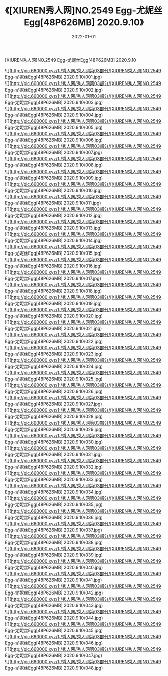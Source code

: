 ﻿---
layout: post
title:  《[XIUREN秀人网]NO.2549 Egg-尤妮丝Egg[48P626MB] 2020.9.10》
date:   2022-01-01
img: http://pic.660000.xyz/1:/秀人网/秀人网第03部分/[XIUREN秀人网]NO.2549 Egg-尤妮丝Egg[48P626MB] 2020.9.10/000.jpg
categories: [美女, 清纯, 唯美]
---

[XIUREN秀人网]NO.2549 Egg-尤妮丝Egg[48P626MB] 2020.9.10

 ![](http://pic.660000.xyz/1:/秀人网/秀人网第03部分/[XIUREN秀人网]NO.2549 Egg-尤妮丝Egg[48P626MB] 2020.9.10/001.jpg) <br>![](http://pic.660000.xyz/1:/秀人网/秀人网第03部分/[XIUREN秀人网]NO.2549 Egg-尤妮丝Egg[48P626MB] 2020.9.10/002.jpg) <br>![](http://pic.660000.xyz/1:/秀人网/秀人网第03部分/[XIUREN秀人网]NO.2549 Egg-尤妮丝Egg[48P626MB] 2020.9.10/003.jpg) <br>![](http://pic.660000.xyz/1:/秀人网/秀人网第03部分/[XIUREN秀人网]NO.2549 Egg-尤妮丝Egg[48P626MB] 2020.9.10/004.jpg) <br>![](http://pic.660000.xyz/1:/秀人网/秀人网第03部分/[XIUREN秀人网]NO.2549 Egg-尤妮丝Egg[48P626MB] 2020.9.10/005.jpg) <br>![](http://pic.660000.xyz/1:/秀人网/秀人网第03部分/[XIUREN秀人网]NO.2549 Egg-尤妮丝Egg[48P626MB] 2020.9.10/006.jpg) <br>![](http://pic.660000.xyz/1:/秀人网/秀人网第03部分/[XIUREN秀人网]NO.2549 Egg-尤妮丝Egg[48P626MB] 2020.9.10/007.jpg) <br>![](http://pic.660000.xyz/1:/秀人网/秀人网第03部分/[XIUREN秀人网]NO.2549 Egg-尤妮丝Egg[48P626MB] 2020.9.10/008.jpg) <br>![](http://pic.660000.xyz/1:/秀人网/秀人网第03部分/[XIUREN秀人网]NO.2549 Egg-尤妮丝Egg[48P626MB] 2020.9.10/009.jpg) <br>![](http://pic.660000.xyz/1:/秀人网/秀人网第03部分/[XIUREN秀人网]NO.2549 Egg-尤妮丝Egg[48P626MB] 2020.9.10/010.jpg) <br>![](http://pic.660000.xyz/1:/秀人网/秀人网第03部分/[XIUREN秀人网]NO.2549 Egg-尤妮丝Egg[48P626MB] 2020.9.10/011.jpg) <br>![](http://pic.660000.xyz/1:/秀人网/秀人网第03部分/[XIUREN秀人网]NO.2549 Egg-尤妮丝Egg[48P626MB] 2020.9.10/012.jpg) <br>![](http://pic.660000.xyz/1:/秀人网/秀人网第03部分/[XIUREN秀人网]NO.2549 Egg-尤妮丝Egg[48P626MB] 2020.9.10/013.jpg) <br>![](http://pic.660000.xyz/1:/秀人网/秀人网第03部分/[XIUREN秀人网]NO.2549 Egg-尤妮丝Egg[48P626MB] 2020.9.10/014.jpg) <br>![](http://pic.660000.xyz/1:/秀人网/秀人网第03部分/[XIUREN秀人网]NO.2549 Egg-尤妮丝Egg[48P626MB] 2020.9.10/015.jpg) <br>![](http://pic.660000.xyz/1:/秀人网/秀人网第03部分/[XIUREN秀人网]NO.2549 Egg-尤妮丝Egg[48P626MB] 2020.9.10/016.jpg) <br>![](http://pic.660000.xyz/1:/秀人网/秀人网第03部分/[XIUREN秀人网]NO.2549 Egg-尤妮丝Egg[48P626MB] 2020.9.10/017.jpg) <br>![](http://pic.660000.xyz/1:/秀人网/秀人网第03部分/[XIUREN秀人网]NO.2549 Egg-尤妮丝Egg[48P626MB] 2020.9.10/018.jpg) <br>![](http://pic.660000.xyz/1:/秀人网/秀人网第03部分/[XIUREN秀人网]NO.2549 Egg-尤妮丝Egg[48P626MB] 2020.9.10/019.jpg) <br>![](http://pic.660000.xyz/1:/秀人网/秀人网第03部分/[XIUREN秀人网]NO.2549 Egg-尤妮丝Egg[48P626MB] 2020.9.10/020.jpg) <br>![](http://pic.660000.xyz/1:/秀人网/秀人网第03部分/[XIUREN秀人网]NO.2549 Egg-尤妮丝Egg[48P626MB] 2020.9.10/021.jpg) <br>![](http://pic.660000.xyz/1:/秀人网/秀人网第03部分/[XIUREN秀人网]NO.2549 Egg-尤妮丝Egg[48P626MB] 2020.9.10/022.jpg) <br>![](http://pic.660000.xyz/1:/秀人网/秀人网第03部分/[XIUREN秀人网]NO.2549 Egg-尤妮丝Egg[48P626MB] 2020.9.10/023.jpg) <br>![](http://pic.660000.xyz/1:/秀人网/秀人网第03部分/[XIUREN秀人网]NO.2549 Egg-尤妮丝Egg[48P626MB] 2020.9.10/024.jpg) <br>![](http://pic.660000.xyz/1:/秀人网/秀人网第03部分/[XIUREN秀人网]NO.2549 Egg-尤妮丝Egg[48P626MB] 2020.9.10/025.jpg) <br>![](http://pic.660000.xyz/1:/秀人网/秀人网第03部分/[XIUREN秀人网]NO.2549 Egg-尤妮丝Egg[48P626MB] 2020.9.10/026.jpg) <br>![](http://pic.660000.xyz/1:/秀人网/秀人网第03部分/[XIUREN秀人网]NO.2549 Egg-尤妮丝Egg[48P626MB] 2020.9.10/027.jpg) <br>![](http://pic.660000.xyz/1:/秀人网/秀人网第03部分/[XIUREN秀人网]NO.2549 Egg-尤妮丝Egg[48P626MB] 2020.9.10/028.jpg) <br>![](http://pic.660000.xyz/1:/秀人网/秀人网第03部分/[XIUREN秀人网]NO.2549 Egg-尤妮丝Egg[48P626MB] 2020.9.10/029.jpg) <br>![](http://pic.660000.xyz/1:/秀人网/秀人网第03部分/[XIUREN秀人网]NO.2549 Egg-尤妮丝Egg[48P626MB] 2020.9.10/030.jpg) <br>![](http://pic.660000.xyz/1:/秀人网/秀人网第03部分/[XIUREN秀人网]NO.2549 Egg-尤妮丝Egg[48P626MB] 2020.9.10/031.jpg) <br>![](http://pic.660000.xyz/1:/秀人网/秀人网第03部分/[XIUREN秀人网]NO.2549 Egg-尤妮丝Egg[48P626MB] 2020.9.10/032.jpg) <br>![](http://pic.660000.xyz/1:/秀人网/秀人网第03部分/[XIUREN秀人网]NO.2549 Egg-尤妮丝Egg[48P626MB] 2020.9.10/033.jpg) <br>![](http://pic.660000.xyz/1:/秀人网/秀人网第03部分/[XIUREN秀人网]NO.2549 Egg-尤妮丝Egg[48P626MB] 2020.9.10/034.jpg) <br>![](http://pic.660000.xyz/1:/秀人网/秀人网第03部分/[XIUREN秀人网]NO.2549 Egg-尤妮丝Egg[48P626MB] 2020.9.10/035.jpg) <br>![](http://pic.660000.xyz/1:/秀人网/秀人网第03部分/[XIUREN秀人网]NO.2549 Egg-尤妮丝Egg[48P626MB] 2020.9.10/036.jpg) <br>![](http://pic.660000.xyz/1:/秀人网/秀人网第03部分/[XIUREN秀人网]NO.2549 Egg-尤妮丝Egg[48P626MB] 2020.9.10/037.jpg) <br>![](http://pic.660000.xyz/1:/秀人网/秀人网第03部分/[XIUREN秀人网]NO.2549 Egg-尤妮丝Egg[48P626MB] 2020.9.10/038.jpg) <br>![](http://pic.660000.xyz/1:/秀人网/秀人网第03部分/[XIUREN秀人网]NO.2549 Egg-尤妮丝Egg[48P626MB] 2020.9.10/039.jpg) <br>![](http://pic.660000.xyz/1:/秀人网/秀人网第03部分/[XIUREN秀人网]NO.2549 Egg-尤妮丝Egg[48P626MB] 2020.9.10/040.jpg) <br>![](http://pic.660000.xyz/1:/秀人网/秀人网第03部分/[XIUREN秀人网]NO.2549 Egg-尤妮丝Egg[48P626MB] 2020.9.10/041.jpg) <br>![](http://pic.660000.xyz/1:/秀人网/秀人网第03部分/[XIUREN秀人网]NO.2549 Egg-尤妮丝Egg[48P626MB] 2020.9.10/042.jpg) <br>![](http://pic.660000.xyz/1:/秀人网/秀人网第03部分/[XIUREN秀人网]NO.2549 Egg-尤妮丝Egg[48P626MB] 2020.9.10/043.jpg) <br>![](http://pic.660000.xyz/1:/秀人网/秀人网第03部分/[XIUREN秀人网]NO.2549 Egg-尤妮丝Egg[48P626MB] 2020.9.10/044.jpg) <br>![](http://pic.660000.xyz/1:/秀人网/秀人网第03部分/[XIUREN秀人网]NO.2549 Egg-尤妮丝Egg[48P626MB] 2020.9.10/045.jpg) <br>![](http://pic.660000.xyz/1:/秀人网/秀人网第03部分/[XIUREN秀人网]NO.2549 Egg-尤妮丝Egg[48P626MB] 2020.9.10/046.jpg) <br>![](http://pic.660000.xyz/1:/秀人网/秀人网第03部分/[XIUREN秀人网]NO.2549 Egg-尤妮丝Egg[48P626MB] 2020.9.10/047.jpg) <br>![](http://pic.660000.xyz/1:/秀人网/秀人网第03部分/[XIUREN秀人网]NO.2549 Egg-尤妮丝Egg[48P626MB] 2020.9.10/048.jpg) <br>
